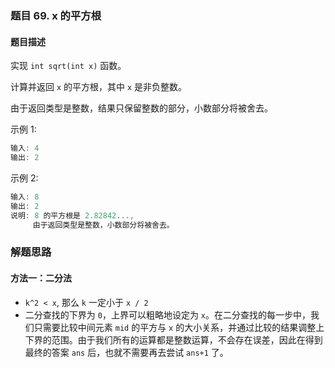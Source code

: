 ### 题目 69. x 的平方根
#### 题目描述
实现 `int sqrt(int x)` 函数。

计算并返回 `x` 的平方根，其中 `x` 是非负整数。

由于返回类型是整数，结果只保留整数的部分，小数部分将被舍去。

示例 1:

```js
输入: 4
输出: 2
```
示例 2:

```js
输入: 8
输出: 2
说明: 8 的平方根是 2.82842..., 
     由于返回类型是整数，小数部分将被舍去。
```

### 解题思路
#### 方法一：二分法
- `k^2 < x`, 那么 `k` 一定小于 `x / 2`
- 二分查找的下界为 `0`，上界可以粗略地设定为 `x`。在二分查找的每一步中，我们只需要比较中间元素 `mid` 的平方与 `x` 的大小关系，并通过比较的结果调整上下界的范围。由于我们所有的运算都是整数运算，不会存在误差，因此在得到最终的答案 `ans` 后，也就不需要再去尝试 `ans+1` 了。
